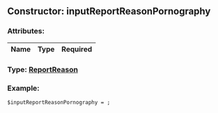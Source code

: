 ## Constructor: inputReportReasonPornography  

### Attributes:

| Name     |    Type       | Required |
|----------|:-------------:|---------:|


### Type: [ReportReason](../types/ReportReason.md)

### Example:


```
$inputReportReasonPornography = ;
```